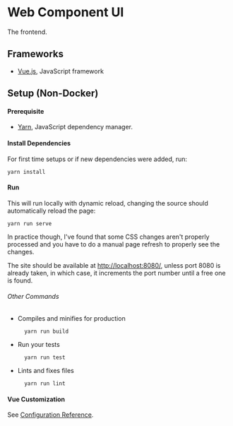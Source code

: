 # Web Component UI

The frontend.

## Frameworks

* [Vue.js](https://vuejs.org/), JavaScript framework

## Setup (Non-Docker)

#### Prerequisite

* [Yarn](https://yarnpkg.com/en/), JavaScript dependency manager.

#### Install Dependencies

For first time setups or if new dependencies were added, run:

    yarn install

#### Run

This will run locally with dynamic reload, changing the source should automatically reload the page:

    yarn run serve

In practice though, I've found that some CSS changes aren't properly processed and you have to do a manual page refresh to properly see the changes.

The site should be available at [http://localhost:8080/](http://localhost:8080/), unless port 8080 is already taken, in which case, it increments the port number until a free one is found.

###### Other Commands

* Compiles and minifies for production

        yarn run build

* Run your tests

        yarn run test

* Lints and fixes files

        yarn run lint

#### Vue Customization
See [Configuration Reference](https://cli.vuejs.org/config/).
